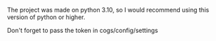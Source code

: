 The project was made on python 3.10, so I would recommend using this version of python or higher.

Don't forget to pass the token in cogs/config/settings

